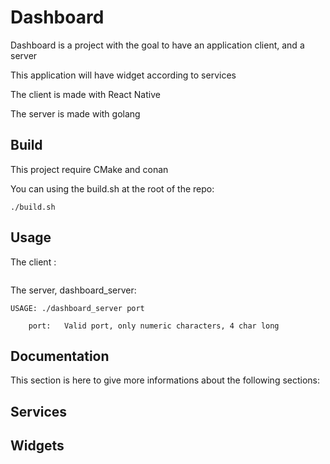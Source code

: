 # Dashboard

Dashboard is a project with the goal to have an application client, and a server

This application will have widget according to services

The client is made with React Native

The server is made with golang

## Build

This project require CMake and conan

You can using the build.sh at the root of the repo:
```
./build.sh
```

## Usage

The client :
```
```

The server, dashboard_server:
```
USAGE: ./dashboard_server port

    port:   Valid port, only numeric characters, 4 char long
```

## Documentation

This section is here to give more informations about the following sections:

## Services

## Widgets
